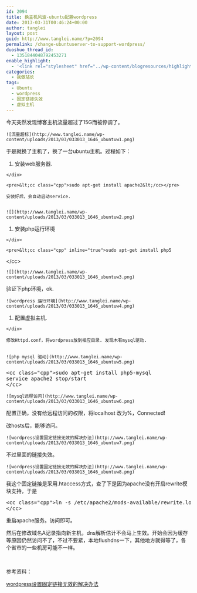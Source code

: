 ```yaml
---
id: 2094
title: 换主机风波-ubuntu配置wordpress
date: 2013-03-31T00:46:24+00:00
author: tanglei
layout: post
guid: http://www.tanglei.name/?p=2094
permalink: /change-ubuntuserver-to-support-wordpress/
duoshuo_thread_id:
  - 1351844048792453271
enable_highlight:
  - '<link rel="stylesheet" href="../wp-content/blogresources/highlightconfig/highlight.default.min.css"><script src="../wp-content/blogresources/highlightconfig/jquery-2.1.4.min.js"></script><script src="../wp-content/blogresources/highlightconfig/enable_highlight.js"></script>'
categories:
  - 我做站长
tags:
  - Ubuntu
  - wordpress
  - 固定链接失效
  - 虚拟主机
---
```

今天突然发现博客主机流量超过了15G而被停调了。 


	![流量超标](http://www.tanglei.name/wp-content/uploads/2013/03/033013_1646_ubuntuw1.png) 

于是就换了主机了，换了一台ubuntu主机。过程如下： 

  1. <div>
      安装web服务器.
    </div>
    
    <pre>&lt;cc class="cpp">sudo apt-get install apache2&lt;/cc></pre>
    
    安装好后，会自动启动service. 


	![](http://www.tanglei.name/wp-content/uploads/2013/03/033013_1646_ubuntuw2.png) 

  1. <div>
      安装php运行环境
    </div>
    
    <pre>&lt;cc class="cpp" inline="true">sudo apt-get install php5
&lt;/cc></pre>


	![](http://www.tanglei.name/wp-content/uploads/2013/03/033013_1646_ubuntuw3.png) 

验证下php环境，ok. 


	![wordpress 运行环境](http://www.tanglei.name/wp-content/uploads/2013/03/033013_1646_ubuntuw4.png) 

  1. <div>
      配置虚拟主机.
    </div>
    
    修改Httpd.conf，将wordpress放到相应目录. 发现木有mysql驱动. 


	![php mysql 驱动](http://www.tanglei.name/wp-content/uploads/2013/03/033013_1646_ubuntuw5.png) 

<pre>&lt;cc class="cpp">sudo apt-get install php5-mysql
service apache2 stop/start
&lt;/cc></pre>


	![mysql远程访问](http://www.tanglei.name/wp-content/uploads/2013/03/033013_1646_ubuntuw6.png) 

配置正确，没有给远程访问的权限，将localhost 改为%，Connected! 

改hosts后，能够访问。 


	![wordpress设置固定链接无效的解决办法](http://www.tanglei.name/wp-content/uploads/2013/03/033013_1646_ubuntuw7.png) 

不过里面的链接失效。 


	![wordpress设置固定链接无效的解决办法](http://www.tanglei.name/wp-content/uploads/2013/03/033013_1646_ubuntuw8.png) 

我这个固定链接是采用.htaccess方式，查了下是因为apache没有开启rewrite模块支持，于是 

<pre>&lt;cc class="cpp">ln -s /etc/apache2/mods-available/rewrite.load /etc/apache2/mods-enabled/
&lt;/cc></pre>

重启apache服务。访问即可。 

然后在修改域名A记录指向新主机，dns解析估计不会马上生效。开始会因为缓存等原因仍然访问不了，不过不要紧，本地flushdns一下，其他地方就得等了，各个省市的一些机房可能不一样。 

 

参考资料： 

[wordpress设置固定链接无效的解决办法](http://kpjack.blog.51cto.com/627289/327354)